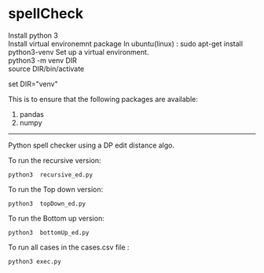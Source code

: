 # spellCheck

Install python 3    
Install virtual environemnt package 
In ubuntu(linux) : sudo apt-get install python3-venv
Set up a virtual environment.   
python3 -m venv DIR   
source DIR/bin/activate   

set DIR="venv"  

This is to ensure that the following packages are available:  
1. pandas  
2. numpy   

------ 

Python spell checker using a DP edit distance algo.

To run the recursive version:

    python3  recursive_ed.py    

To run the Top down version:

    python3  topDown_ed.py    

To run the Bottom up version:

    python3  bottomUp_ed.py    
    
To run all cases in the cases.csv file :    

    python3 exec.py
    